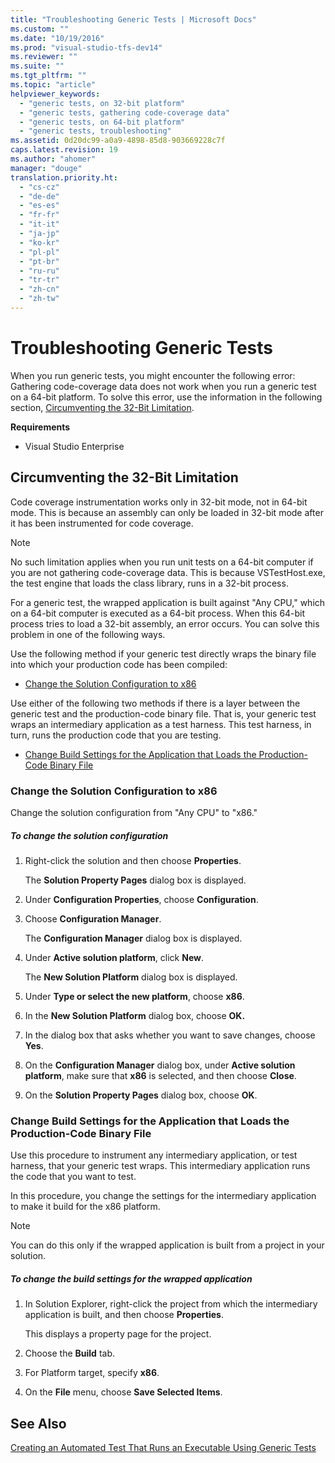 ```yaml
---
title: "Troubleshooting Generic Tests | Microsoft Docs"
ms.custom: ""
ms.date: "10/19/2016"
ms.prod: "visual-studio-tfs-dev14"
ms.reviewer: ""
ms.suite: ""
ms.tgt_pltfrm: ""
ms.topic: "article"
helpviewer_keywords: 
  - "generic tests, on 32-bit platform"
  - "generic tests, gathering code-coverage data"
  - "generic tests, on 64-bit platform"
  - "generic tests, troubleshooting"
ms.assetid: 0d20dc99-a0a9-4898-85d8-903669228c7f
caps.latest.revision: 19
ms.author: "ahomer"
manager: "douge"
translation.priority.ht: 
  - "cs-cz"
  - "de-de"
  - "es-es"
  - "fr-fr"
  - "it-it"
  - "ja-jp"
  - "ko-kr"
  - "pl-pl"
  - "pt-br"
  - "ru-ru"
  - "tr-tr"
  - "zh-cn"
  - "zh-tw"
---
```

# Troubleshooting Generic Tests
When you run generic tests, you might encounter the following error: Gathering code-coverage data does not work when you run a generic test on a 64-bit platform. To solve this error, use the information in the following section, [Circumventing the 32-Bit Limitation](#Circumventing32BitLimitation).  
  
 **Requirements**  
  
-   Visual Studio Enterprise  
  
##  <a name="Circumventing32BitLimitation"></a> Circumventing the 32-Bit Limitation  
 Code coverage instrumentation works only in 32-bit mode, not in 64-bit mode. This is because an assembly can only be loaded in 32-bit mode after it has been instrumented for code coverage.  
  
> [!NOTE]
>  No such limitation applies when you run unit tests on a 64-bit computer if you are not gathering code-coverage data. This is because VSTestHost.exe, the test engine that loads the class library, runs in a 32-bit process.  
  
 For a generic test, the wrapped application is built against "Any CPU," which on a 64-bit computer is executed as a 64-bit process. When this 64-bit process tries to load a 32-bit assembly, an error occurs. You can solve this problem in one of the following ways.  
  
 Use the following method if your generic test directly wraps the binary file into which your production code has been compiled:  
  
-   [Change the Solution Configuration to x86](#ChangeConfigTox86)  
  
 Use either of the following two methods if there is a layer between the generic test and the production-code binary file. That is, your generic test wraps an intermediary application as a test harness. This test harness, in turn, runs the production code that you are testing.  
  
-   [Change Build Settings for the Application that Loads the Production-Code Binary File](#BuildSettingsOnAppThatLoadsCUT)  
  
###  <a name="ChangeConfigTox86"></a> Change the Solution Configuration to x86  
 Change the solution configuration from "Any CPU" to "x86."  
  
##### To change the solution configuration  
  
1.  Right-click the solution and then choose **Properties**.  
  
     The **Solution Property Pages** dialog box is displayed.  
  
2.  Under **Configuration Properties**, choose **Configuration**.  
  
3.  Choose **Configuration Manager**.  
  
     The **Configuration Manager** dialog box is displayed.  
  
4.  Under **Active solution platform**, click **New**.  
  
     The **New Solution Platform** dialog box is displayed.  
  
5.  Under **Type or select the new platform**, choose **x86**.  
  
6.  In the **New Solution Platform** dialog box, choose **OK.**  
  
7.  In the dialog box that asks whether you want to save changes, choose **Yes**.  
  
8.  On the **Configuration Manager** dialog box, under **Active solution platform**, make sure that **x86** is selected, and then choose **Close**.  
  
9. On the **Solution Property Pages** dialog box, choose **OK**.  
  
###  <a name="BuildSettingsOnAppThatLoadsCUT"></a> Change Build Settings for the Application that Loads the Production-Code Binary File  
 Use this procedure to instrument any intermediary application, or test harness, that your generic test wraps. This intermediary application runs the code that you want to test.  
  
 In this procedure, you change the settings for the intermediary application to make it build for the x86 platform.  
  
> [!NOTE]
>  You can do this only if the wrapped application is built from a project in your solution.  
  
##### To change the build settings for the wrapped application  
  
1.  In Solution Explorer, right-click the project from which the intermediary application is built, and then choose **Properties**.  
  
     This displays a property page for the project.  
  
2.  Choose the **Build** tab.  
  
3.  For Platform target, specify **x86**.  
  
4.  On the **File** menu, choose **Save Selected Items**.  
  
## See Also  
 [Creating an Automated Test That Runs an Executable Using Generic Tests](../test/creating-an-automated-test-that-runs-an-executable-using-generic-tests.md)